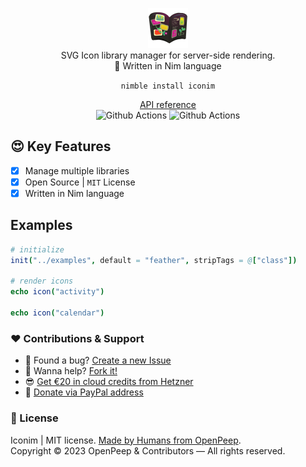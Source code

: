 <p align="center">
  <img src="https://github.com/openpeep/iconim/blob/main/.github/logo.png" width="64px"><br>
  SVG Icon library manager for server-side rendering.<br>👑 Written in Nim language
</p>

<p align="center">
  <code>nimble install iconim</code>
</p>

<p align="center">
  <a href="https://openpeep.github.io/iconim">API reference</a><br>
  <img src="https://github.com/openpeep/iconim/workflows/test/badge.svg" alt="Github Actions">  <img src="https://github.com/openpeep/iconim/workflows/docs/badge.svg" alt="Github Actions">
</p>

## 😍 Key Features
- [x] Manage multiple libraries
- [x] Open Source | `MIT` License
- [x] Written in Nim language

## Examples
```nim
# initialize
init("../examples", default = "feather", stripTags = @["class"])

# render icons
echo icon("activity")

echo icon("calendar")
```

### ❤ Contributions & Support
- 🐛 Found a bug? [Create a new Issue](https://github.com/openpeep/iconim/issues)
- 👋 Wanna help? [Fork it!](https://github.com/openpeep/iconim/fork)
- 😎 [Get €20 in cloud credits from Hetzner](https://hetzner.cloud/?ref=Hm0mYGM9NxZ4)
- 🥰 [Donate via PayPal address](https://www.paypal.com/donate/?hosted_button_id=RJK3ZTDWPL55C)

### 🎩 License
Iconim | MIT license. [Made by Humans from OpenPeep](https://github.com/openpeep).<br>
Copyright &copy; 2023 OpenPeep & Contributors &mdash; All rights reserved.
